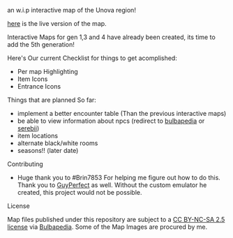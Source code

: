 an w.i.p interactive map of the Unova region!

[here](https://seiitanoo.github.io/gen5map/) is the live version of the map.

Interactive Maps for gen 1,3 and 4 have already been created, its time to add the 5th generation!

Here's Our current Checklist for things to get acomplished:
- Per map Highlighting
- Item Icons
- Entrance Icons

Things that are planned So far:
- implement a better encounter table (Than the previous interactive maps)
- be able to view information about npcs (redirect to [bulbapedia](https://bulbapedia.bulbagarden.net/) or [serebii](https://www.serebii.net/))
- item locations
- alternate black/white rooms
- seasons!! (later date)

Contributing
- Huge thank you to #Brin7853 For helping me figure out how to do this. Thank you to [GuyPerfect](https://www.vgmaps.com/forums/index.php?topic=1954.0) as well. Without the custom emulator he created, this project would not be possible.

License

Map files published under this repository are subject to a [CC BY-NC-SA 2.5 license](https://creativecommons.org/licenses/by-nc-sa/2.5/) via [Bulbapedia](https://bulbapedia.bulbagarden.net/wiki/Bulbapedia:Copyrights). Some of the Map Images are procured by me.
